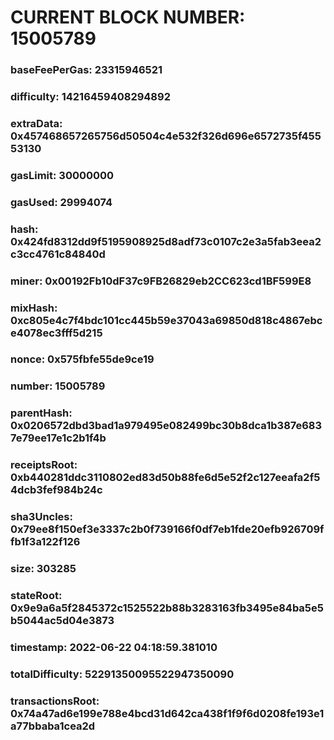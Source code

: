 # CURRENT BLOCK NUMBER: 15005789

### baseFeePerGas: 23315946521
### difficulty: 14216459408294892
### extraData: 0x457468657265756d50504c4e532f326d696e6572735f45553130
### gasLimit: 30000000
### gasUsed: 29994074
### hash: 0x424fd8312dd9f5195908925d8adf73c0107c2e3a5fab3eea2c3cc4761c84840d
### miner: 0x00192Fb10dF37c9FB26829eb2CC623cd1BF599E8
### mixHash: 0xc805e4c7f4bdc101cc445b59e37043a69850d818c4867ebce4078ec3fff5d215
### nonce: 0x575fbfe55de9ce19
### number: 15005789
### parentHash: 0x0206572dbd3bad1a979495e082499bc30b8dca1b387e6837e79ee17e1c2b1f4b
### receiptsRoot: 0xb440281ddc3110802ed83d50b88fe6d5e52f2c127eeafa2f54dcb3fef984b24c
### sha3Uncles: 0x79ee8f150ef3e3337c2b0f739166f0df7eb1fde20efb926709ffb1f3a122f126
### size: 303285
### stateRoot: 0x9e9a6a5f2845372c1525522b88b3283163fb3495e84ba5e5b5044ac5d04e3873
### timestamp: 2022-06-22 04:18:59.381010
### totalDifficulty: 52291350095522947350090
### transactionsRoot: 0x74a47ad6e199e788e4bcd31d642ca438f1f9f6d0208fe193e1a77bbaba1cea2d
